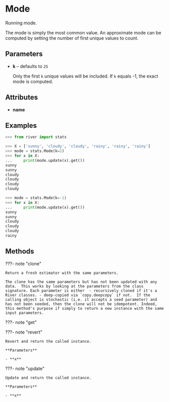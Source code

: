 # Mode

Running mode.

The mode is simply the most common value. An approximate mode can be computed by setting the number of first unique values to count.

## Parameters

- **k** – defaults to `25`

    Only the first `k` unique values will be included. If `k` equals -1, the exact mode is computed.


## Attributes

- **name**


## Examples

```python
>>> from river import stats

>>> X = ['sunny', 'cloudy', 'cloudy', 'rainy', 'rainy', 'rainy']
>>> mode = stats.Mode(k=2)
>>> for x in X:
...     print(mode.update(x).get())
sunny
sunny
cloudy
cloudy
cloudy
cloudy

>>> mode = stats.Mode(k=-1)
>>> for x in X:
...     print(mode.update(x).get())
sunny
sunny
cloudy
cloudy
cloudy
rainy
```

## Methods

???- note "clone"

    Return a fresh estimator with the same parameters.

    The clone has the same parameters but has not been updated with any data.  This works by looking at the parameters from the class signature. Each parameter is either  - recursively cloned if it's a River classes. - deep-copied via `copy.deepcopy` if not.  If the calling object is stochastic (i.e. it accepts a seed parameter) and has not been seeded, then the clone will not be idempotent. Indeed, this method's purpose if simply to return a new instance with the same input parameters.

    
???- note "get"

???- note "revert"

    Revert and return the called instance.

    **Parameters**

    - **x**    
    
???- note "update"

    Update and return the called instance.

    **Parameters**

    - **x**    
    
